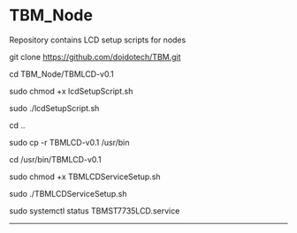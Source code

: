 # TBM_Node
Repository contains LCD setup scripts for nodes


git clone https://github.com/doidotech/TBM.git

cd TBM_Node/TBMLCD-v0.1

sudo chmod +x lcdSetupScript.sh

sudo ./lcdSetupScript.sh

cd ..

sudo cp -r TBMLCD-v0.1 /usr/bin

cd /usr/bin/TBMLCD-v0.1

sudo chmod +x TBMLCDServiceSetup.sh

sudo ./TBMLCDServiceSetup.sh

sudo systemctl status TBMST7735LCD.service

************************************************
